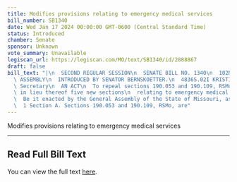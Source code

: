 ```yaml
---
title: Modifies provisions relating to emergency medical services
bill_number: SB1340
date: Wed Jan 17 2024 00:00:00 GMT-0600 (Central Standard Time)
status: Introduced
chamber: Senate
sponsor: Unknown
vote_summary: Unavailable
legiscan_url: https://legiscan.com/MO/text/SB1340/id/2888867
draft: false
bill_text: "|\n  SECOND REGULAR SESSION\n  SENATE BILL NO. 1340\n  102ND GENERA L\
  \ ASSEMBLY\n  INTRODUCED BY SENATOR BERNSKOETTER.\n  4836S.02I KRISTINA MARTIN,\
  \ Secretary\n  AN ACT\n  To repeal sections 190.053 and 190.109, RSMo, and to enact\
  \ in lieu thereof five new sections\n  relating to emergency medical services.\n\
  \  Be it enacted by the General Assembly of the State of Missouri, as follows:\n\
  \  1 Section A. Sections 190.053 and 190.109, RSMo, are"
---
```

Modifies provisions relating to emergency medical services

---

## Read Full Bill Text

You can view the full text [here](https://legiscan.com/MO/text/SB1340/id/2888867).
